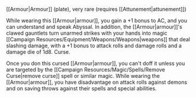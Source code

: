 [[Armour|Armour]] (plate), very rare (requires [[Attunement|attunement]]) 

While wearing this [[Armour|armour]], you gain a +1 bonus to AC, and you can understand and speak Abyssal. In addition, the [[Armour|armour]]'s clawed gauntlets turn unarmed strikes with your hands into magic [[Campaign Resources/Equipment/Weapons/Weapons|weapons]] that deal slashing damage, with a +1 bonus to attack rolls and damage rolls and a damage die of 1d8. Curse. 

Once you don this cursed [[Armour|armour]], you can't doff it unless you are targeted by the [[Campaign Resources/Magic/Spells/Remove Curse|remove curse]] spell or similar magic. While wearing the [[Armour|armour]], you have disadvantage on attack rolls against demons and on saving throws against their spells and special abilities.